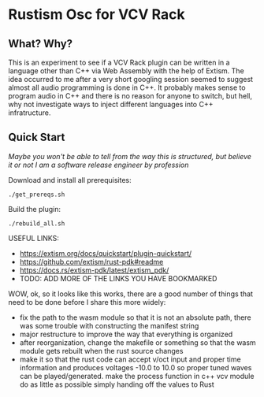 # Rustism Osc for VCV Rack

## What? Why?

This is an experiment to see if a VCV Rack plugin can be written in a language other than C++ via Web Assembly with the help of Extism. The idea occurred to me after a very short googling session seemed to suggest almost all audio programming is done in C++. It probably makes sense to program audio in C++ and there is no reason for anyone to switch, but hell, why not investigate ways to inject different languages into C++ infratructure.

## Quick Start

*Maybe you won't be able to tell from the way this is structured, but believe it or not I am a software release engineer by profession*

Download and install all prerequisites:
```
./get_prereqs.sh
```
Build the plugin:
```
./rebuild_all.sh
```


USEFUL LINKS:
- https://extism.org/docs/quickstart/plugin-quickstart/
- https://github.com/extism/rust-pdk#readme
- https://docs.rs/extism-pdk/latest/extism_pdk/
- TODO: ADD MORE OF THE LINKS YOU HAVE BOOKMARKED

WOW, ok, so it looks like this works, there are a good number of things that need to be done before I share this more widely:
- fix the path to the wasm module so that it is not an absolute path, there was some trouble with constructing the manifest string
- major restructure to improve the way that everything is organized
- after reorganization, change the makefile or something so that the wasm module gets rebuilt when the rust source changes
- make it so that the rust code can accept v/oct input and proper time information and produces voltages -10.0 to 10.0 so proper tuned waves can be played/generated. make the process function in c++ vcv module do as little as possible simply handing off the values to Rust
